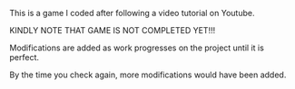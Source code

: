 This is a game I coded after following a video tutorial on Youtube.

KINDLY NOTE THAT GAME IS NOT COMPLETED YET!!!

Modifications are added as work progresses on the project until it is perfect. 

By the time you check again, more modifications would have been added.